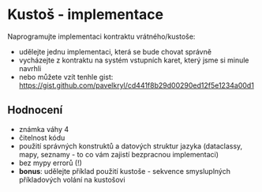 # Kustoš - implementace

Naprogramujte implementaci kontraktu vrátného/kustoše:
- udělejte jednu implementaci, která se bude chovat správně
- vycházejte z kontraktu na systém vstupních karet, který jsme si minule navrhli
- nebo můžete vzít tenhle gist:
https://gist.github.com/pavelkryl/cd441f8b29d00290ed12f5e1234a00d1

## Hodnocení

- známka váhy 4
- čitelnost kódu
- použití správných konstruktů a datových struktur jazyka (dataclassy, mapy, seznamy - to co vám zajistí bezpracnou implementaci)
- bez mypy errorů (!)
- **bonus**: udělejte příklad použití kustoše - sekvence smysluplných příkladových volání na kustošovi
